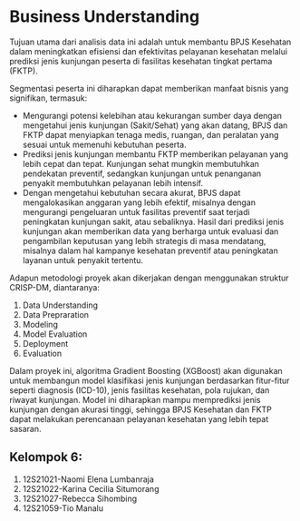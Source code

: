 # Business Understanding
Tujuan utama dari analisis data ini adalah untuk membantu BPJS Kesehatan dalam meningkatkan efisiensi dan efektivitas pelayanan kesehatan melalui prediksi jenis kunjungan peserta di fasilitas kesehatan tingkat pertama (FKTP). 

Segmentasi peserta ini diharapkan dapat memberikan manfaat bisnis yang signifikan, termasuk:
- Mengurangi potensi kelebihan atau kekurangan sumber daya dengan mengetahui jenis kunjungan (Sakit/Sehat) yang akan datang, BPJS dan FKTP dapat menyiapkan tenaga medis, ruangan, dan peralatan yang sesuai untuk memenuhi kebutuhan peserta.
- Prediksi jenis kunjungan membantu FKTP memberikan pelayanan yang lebih cepat dan tepat. Kunjungan sehat mungkin membutuhkan pendekatan preventif, sedangkan kunjungan untuk penanganan penyakit membutuhkan pelayanan lebih intensif.
- Dengan mengetahui kebutuhan secara akurat, BPJS dapat mengalokasikan anggaran yang lebih efektif, misalnya dengan mengurangi pengeluaran untuk fasilitas preventif saat terjadi peningkatan kunjungan sakit, atau sebaliknya.
Hasil dari prediksi jenis kunjungan akan memberikan data yang berharga untuk evaluasi dan pengambilan keputusan yang lebih strategis di masa mendatang, misalnya dalam hal kampanye kesehatan preventif atau peningkatan layanan untuk penyakit tertentu. 

Adapun metodologi proyek akan dikerjakan dengan menggunakan struktur CRISP-DM, diantaranya:
1. Data Understanding
2. Data Prepraration
3. Modeling 
4. Model Evaluation
5. Deployment 
6. Evaluation 

Dalam proyek ini, algoritma Gradient Boosting (XGBoost) akan digunakan untuk membangun model klasifikasi jenis kunjungan berdasarkan fitur-fitur seperti diagnosis (ICD-10), 
jenis fasilitas kesehatan, pola rujukan, dan riwayat kunjungan. Model ini diharapkan mampu memprediksi jenis kunjungan dengan akurasi tinggi, sehingga BPJS Kesehatan dan FKTP dapat melakukan perencanaan pelayanan kesehatan yang lebih tepat sasaran.



## Kelompok 6:
1. 12S21021-Naomi Elena Lumbanraja
2. 12S21022-Karina Cecilia Situmorang
3. 12S21027-Rebecca Sihombing
4. 12S21059-Tio Manalu
